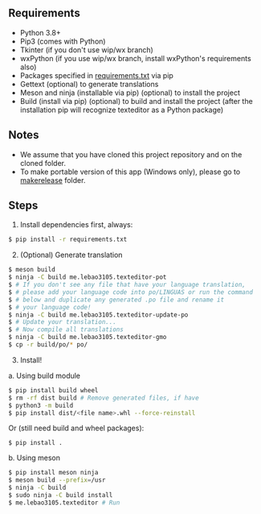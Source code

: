 ## Requirements
* Python 3.8+
* Pip3 (comes with Python)
* Tkinter (if you don't use wip/wx branch)
* wxPython (if you use wip/wx branch, install wxPython's requirements also)
* Packages specified in [requirements.txt](requirements.txt) via pip
* Gettext (optional) to generate translations
* Meson and ninja (installable via pip) (optional) to install the project
* Build (install via pip) (optional) to build and install the project (after the installation pip will recognize texteditor as a Python package)

## Notes
* We assume that you have cloned this project repository and on the cloned folder.
* To make portable version of this app (Windows only), please go to [makerelease](makerelease) folder.

## Steps
1. Install dependencies first, always:
```sh
$ pip install -r requirements.txt
```

2. (Optional) Generate translation
```sh
$ meson build
$ ninja -C build me.lebao3105.texteditor-pot
$ # If you don't see any file that have your language translation,
$ # please add your language code into po/LINGUAS or run the command
$ # below and duplicate any generated .po file and rename it
$ # your language code!
$ ninja -C build me.lebao3105.texteditor-update-po
$ # Update your translation...
$ # Now compile all translations
$ ninja -C build me.lebao3105.texteditor-gmo
$ cp -r build/po/* po/
```

3. Install!

a. Using build module
```sh
$ pip install build wheel
$ rm -rf dist build # Remove generated files, if have
$ python3 -m build
$ pip install dist/<file name>.whl --force-reinstall
```

Or (still need build and wheel packages):
```
$ pip install .
```

b. Using meson
```sh
$ pip install meson ninja
$ meson build --prefix=/usr
$ ninja -C build
$ sudo ninja -C build install
$ me.lebao3105.texteditor # Run
```
